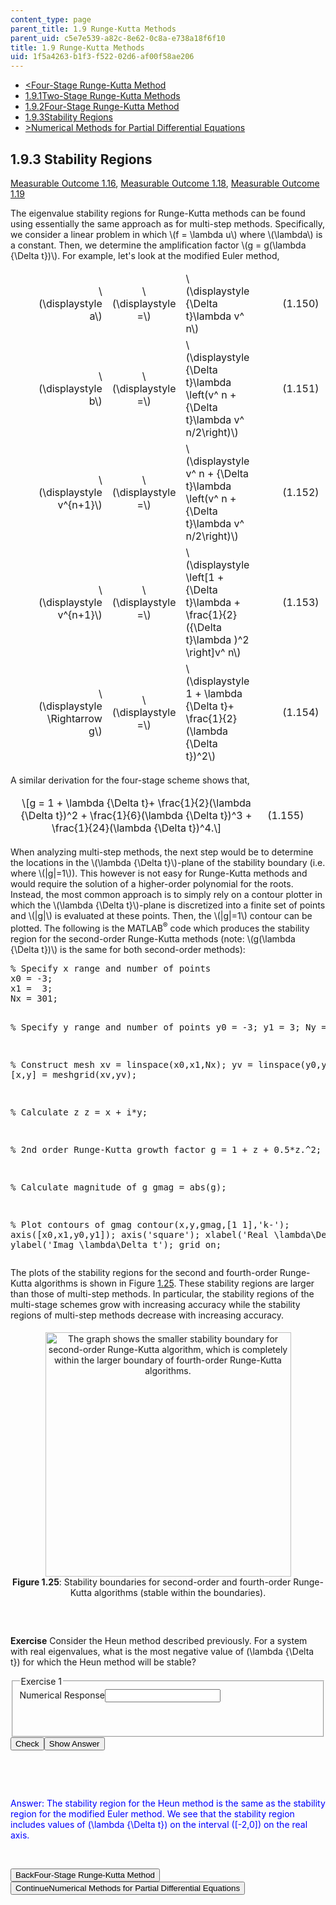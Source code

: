 ```yaml
---
content_type: page
parent_title: 1.9 Runge-Kutta Methods
parent_uid: c5e7e539-a82c-8e62-0c8a-e738a18f6f10
title: 1.9 Runge-Kutta Methods
uid: 1f5a4263-b1f3-f522-02d6-af00f58ae206
---
```

<div class="navigation pagination"><ul> <li id="top_bck_btn"><a href="./resolveuid/d5200dfdd11c9d138626a6b253c602ff">&lt;<span>Four-Stage Runge-Kutta Method</span></a></li> <li id="flp_btn_1"><a href="./resolveuid/c5e7e539a82c8e620c8ae738a18f6f10">1.9.1<span>Two-Stage Runge-Kutta Methods</span></a></li> <li id="flp_btn_2"><a href="./resolveuid/d5200dfdd11c9d138626a6b253c602ff">1.9.2<span>Four-Stage Runge-Kutta Method</span></a></li> <li id="flp_btn_3" class="button_selected"><a href="./resolveuid/1f5a4263b1f3f52202d6af00f58ae206">1.9.3<span>Stability Regions</span></a></li> <li id="top_continue_btn"><a href="./resolveuid/125c58ac6a345a7cbba8de2d3160cb8b">&gt;<span>Numerical Methods for Partial Differential Equations</span></a></li> </ul></div> <div class="self_assessment"><h2 class="subhead">1.9.3 Stability Regions</h2> <p id="taglist"><a id="rkmulti" class="mo_link" href="./resolveuid/6018b2cc123ed80f52d919c7a1393c2e/#anchorMO116" title="MO1.16:  Describe the form of the Runge-Kutta family of multi-stage methods. ">Measurable Outcome 1.16</a>, <a id="stabilityboundry" class="mo_link" href="./resolveuid/6018b2cc123ed80f52d919c7a1393c2e/#anchorMO118" title="MO1.18:  Determine the stability boundary for a multi-step or multi-stage method applied to a linear system of ODEs. ">Measurable Outcome 1.18</a>, <a id="odeinteg" class="mo_link" href="./resolveuid/6018b2cc123ed80f52d919c7a1393c2e/#anchorMO119" title="MO1.19:  Recommend an appropriate ODE integration method based on the features of the problem being solved. ">Measurable Outcome 1.19</a></p> <text> </text> <p>The eigenvalue stability regions for Runge-Kutta methods can be found using essentially the same approach as for multi-step methods. Specifically, we consider a linear problem in which \(f = \lambda u\) where \(\lambda\) is a constant. Then, we determine the amplification factor \(g = g(\lambda {\Delta t})\). For example, let's look at the modified Euler method,</p> <table id="a0000000134" cellpadding="7" width="100%" cellspacing="0" class="eqnarray" style="table-layout:auto;border-style:hidden"> <tbody> <tr id="a0000000135"> <td style="width:40%;border-style:hidden">&nbsp;</td> <td style="vertical-align:middle;                                    text-align:right;border-style:hidden">\(\displaystyle  a\)</td> <td style="vertical-align:middle;                                    text-align:center;border-style:hidden">\(\displaystyle  =\)</td> <td style="vertical-align:middle;                                    text-align:left;border-style:hidden">\(\displaystyle  {\Delta t}\lambda v^ n\)</td> <td style="width:40%;border-style:hidden">&nbsp;</td> <td style="width:20%;border-style:hidden" class="eqnnum">(1.150)</td> </tr> <tr id="a0000000136"> <td style="width:40%;border-style:hidden">&nbsp;</td> <td style="vertical-align:middle;                                    text-align:right;border-style:hidden">\(\displaystyle b\)</td> <td style="vertical-align:middle;                                    text-align:center;border-style:hidden">\(\displaystyle  =\)</td> <td style="vertical-align:middle;                                    text-align:left;border-style:hidden">\(\displaystyle  {\Delta t}\lambda \left(v^ n + {\Delta t}\lambda v^ n/2\right)\)</td> <td style="width:40%;border-style:hidden">&nbsp;</td> <td style="width:20%;border-style:hidden" class="eqnnum">(1.151)</td> </tr> <tr id="a0000000137"> <td style="width:40%;border-style:hidden">&nbsp;</td> <td style="vertical-align:middle;                                    text-align:right;border-style:hidden">\(\displaystyle v^{n+1}\)</td> <td style="vertical-align:middle;                                    text-align:center;border-style:hidden">\(\displaystyle  =\)</td> <td style="vertical-align:middle;                                    text-align:left;border-style:hidden">\(\displaystyle  v^ n + {\Delta t}\lambda \left(v^ n + {\Delta t}\lambda v^ n/2\right)\)</td> <td style="width:40%;border-style:hidden">&nbsp;</td> <td style="width:20%;border-style:hidden" class="eqnnum">(1.152)</td> </tr> <tr id="a0000000138"> <td style="width:40%;border-style:hidden">&nbsp;</td> <td style="vertical-align:middle;                                    text-align:right;border-style:hidden">\(\displaystyle v^{n+1}\)</td> <td style="vertical-align:middle;                                    text-align:center;border-style:hidden">\(\displaystyle  =\)</td> <td style="vertical-align:middle;                                    text-align:left;border-style:hidden">\(\displaystyle  \left[1 + {\Delta t}\lambda + \frac{1}{2}({\Delta t}\lambda )^2 \right]v^ n\)</td> <td style="width:40%;border-style:hidden">&nbsp;</td> <td style="width:20%;border-style:hidden" class="eqnnum">(1.153)</td> </tr> <tr id="a0000000139"> <td style="width:40%;border-style:hidden">&nbsp;</td> <td style="vertical-align:middle;                                    text-align:right;border-style:hidden">\(\displaystyle \Rightarrow g\)</td> <td style="vertical-align:middle;                                    text-align:center;border-style:hidden">\(\displaystyle  =\)</td> <td style="vertical-align:middle;                                    text-align:left;border-style:hidden">\(\displaystyle  1 + \lambda {\Delta t}+ \frac{1}{2}(\lambda {\Delta t})^2\)</td> <td style="width:40%;border-style:hidden">&nbsp;</td> <td style="width:20%;border-style:hidden" class="eqnnum">(1.154)</td> </tr> </tbody> </table> <p>A similar derivation for the four-stage scheme shows that,</p> <table id="a0000000140" class="equation" width="100%" cellspacing="0" cellpadding="7" style="table-layout:auto;border-style:hidden"> <tbody> <tr> <td class="equation" style="width:80%;vertical-align:middle;text-align:center;border-style:hidden">\[g = 1 + \lambda {\Delta t}+ \frac{1}{2}(\lambda {\Delta t})^2 + \frac{1}{6}(\lambda {\Delta t})^3 + \frac{1}{24}(\lambda {\Delta t})^4.\]</td> <td class="eqnnum" style="width:20%;vertical-align:middle;text-align:left;border-style:hidden">(1.155)</td> </tr> </tbody> </table> <p>When analyzing multi-step methods, the next step would be to determine the locations in the \(\lambda {\Delta t}\)-plane of the stability boundary (i.e. where \(|g|=1\)). This however is not easy for Runge-Kutta methods and would require the solution of a higher-order polynomial for the roots. Instead, the most common approach is to simply rely on a contour plotter in which the \(\lambda {\Delta t}\)-plane is discretized into a finite set of points and \(|g|\) is evaluated at these points. Then, the \(|g|=1\) contour can be plotted. The following is the MATLAB<sup>&reg;</sup>  code which produces the stability region for the second-order Runge-Kutta methods (note: \(g(\lambda {\Delta t})\) is the same for both second-order methods):</p> <pre class="edx">
% Specify x range and number of points
x0 = -3;
x1 =  3;
Nx = 301;

% Specify y range and number of points
y0 = -3;
y1 =  3;
Ny = 301;

% Construct mesh
xv    = linspace(x0,x1,Nx);
yv    = linspace(y0,y1,Ny);
[x,y] = meshgrid(xv,yv);

% Calculate z
z = x + i*y;

% 2nd order Runge-Kutta growth factor
g = 1 + z + 0.5*z.^2;

% Calculate magnitude of g
gmag = abs(g);

% Plot contours of gmag
contour(x,y,gmag,[1 1],'k-');
axis([x0,x1,y0,y1]);
axis('square');
xlabel('Real \lambda\Delta t');
ylabel('Imag \lambda\Delta t');
grid on;
</pre> <p>The plots of the stability regions for the second and fourth-order Runge-Kutta algorithms is shown in Figure&nbsp;<a href="./resolveuid/1d765b08bf022be5cb59a6df42ff01bb" onclick="window.open(this.href,'16.90r','width=196,height=195','toolbar=1'); return false;">1.25</a>. These stability regions are larger than those of multi-step methods. In particular, the stability regions of the multi-stage schemes grow with increasing accuracy while the stability regions of multi-step methods decrease with increasing accuracy.</p> <div id="fig:rkstab" class="figure" style="padding-top:5px;padding-bottom:15px"><center style="border-style:hidden"> <img src="./resolveuid/1d765b08bf022be5cb59a6df42ff01bb" alt="The graph shows the smaller stability boundary for second-order Runge-Kutta algorithm, which is completely within the larger boundary of fourth-order Runge-Kutta algorithms." width="393px" height="391px" /> <div class="caption"><b>Figure 1.25</b>: <span>Stability boundaries for second-order and fourth-order Runge-Kutta algorithms (stable within the boundaries).</span></div> </center></div> <p>&nbsp;</p> <div id="Q1_div" class="problem_question"><p><b class="bfseries">Exercise</b> Consider the Heun method described previously. For a system with real eigenvalues, what is the most negative value of \(\lambda {\Delta t}\) for which the Heun method will be stable?</p> <fieldset><legend class="visually-hidden">Exercise 1</legend> <div class="choice"><label id="Q1_label"><span id="Q1_aria_status" tabindex="-1" class="visually-hidden"></span><span class="visually-hidden">Numerical Response</span><input type="text" id="Q1_input" value="" onkeypress="numericTypedOrDropDownSelected(1)" class="problem_text_input" /><input type="hidden" id="Q1_ans" value="-2.0" /><input type="hidden" id="Q1_tolerance" value="1e-1" /><span id="Q1_normal_status" class="nostatus" aria-hidden="true"></span></label></div> <p id="S1_ans" tabindex="-1" class="problem_answer">&nbsp;</p> </fieldset> <div class="action"><button id="Q1_button" onclick="checkAnswer({1: 'numerical'})" class="problem_mo_button">Check</button><button id="Q1_button_show" onclick="showHideSolution({1: 'numerical'}, 1, [1])" class="problem_mo_button">Show Answer</button></div></div> <p>&nbsp;</p> <p>&nbsp;</p> <div id="S1_div" class="problem_solution" tabindex="-1"><font color="blue">Answer: </font> <font color="blue">The stability region for the Heun method is the same as the stability region for the modified Euler method. We see that the stability region includes values of \(\lambda {\Delta t}\) on the interval \([-2,0]\) on the real axis. </font></div> <p>&nbsp;</p></div> <div class="navigation progress"><button id="bck_btn" type="button" onclick="window.location.assign('/courses/aeronautics-and-astronautics/16-90-computational-methods-in-aerospace-engineering-spring-2014/numerical-integration-of-ordinary-differential-equations/runge-kutta-methods/1690r-four-stage-runge-kutta-method');">Back<span>Four-Stage Runge-Kutta Method</span></button> <button id="continue_btn" type="button" onclick="window.location.assign('/courses/aeronautics-and-astronautics/16-90-computational-methods-in-aerospace-engineering-spring-2014/numerical-methods-for-partial-differential-equations');">Continue<span>Numerical Methods for Partial Differential Equations</span></button></div>